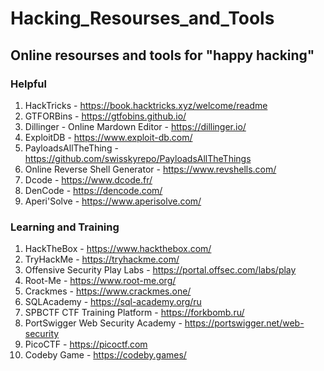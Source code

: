 # Hacking_Resourses_and_Tools
## Online resourses and tools for "happy hacking"

### Helpful
1) HackTricks - https://book.hacktricks.xyz/welcome/readme
2) GTFORBins - https://gtfobins.github.io/
3) Dillinger - Online Mardown Editor - https://dillinger.io/
4) ExploitDB - https://www.exploit-db.com/
5) PayloadsAllTheThing - https://github.com/swisskyrepo/PayloadsAllTheThings
6) Online Reverse Shell Generator - https://www.revshells.com/
7) Dcode - https://www.dcode.fr/
8) DenCode - https://dencode.com/
9) Aperi'Solve - https://www.aperisolve.com/

### Learning and Training
1) HackTheBox - https://www.hackthebox.com/
2) TryHackMe - https://tryhackme.com/
3) Offensive Security Play Labs - https://portal.offsec.com/labs/play
4) Root-Me - https://www.root-me.org/
5) Crackmes - https://www.crackmes.one/
6) SQLAcademy - https://sql-academy.org/ru
7) SPBCTF CTF Training Platform - https://forkbomb.ru/
8) PortSwigger Web Security Academy - https://portswigger.net/web-security
9) PicoCTF - https://picoctf.com
10) Codeby Game - https://codeby.games/
